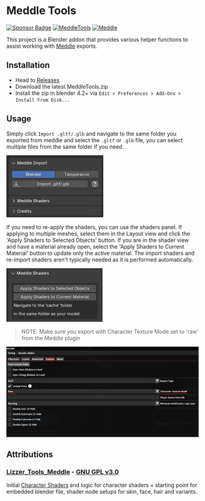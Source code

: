# Meddle Tools
<a href="https://ko-fi.com/ramen_au"><img alt="Sponsor Badge" src="https://img.shields.io/badge/Meddle-Sponsor-pink?style=flat"></a>
<a href="https://github.com/PassiveModding/MeddleTools/releases"><img alt="MeddleTools" src="https://img.shields.io/badge/dynamic/toml?url=https%3A%2F%2Fraw.githubusercontent.com%2FPassiveModding%2FMeddleTools%2Frefs%2Fheads%2Fmain%2FMeddleTools%2Fblender_manifest.toml&query=%24.version&label=MeddleTools"></a>
<a href="https://github.com/PassiveModding/Meddle/"><img alt="Meddle" src="https://img.shields.io/badge/dynamic/json?url=https%3A%2F%2Fraw.githubusercontent.com%2FPassiveModding%2FMeddle%2Frefs%2Fheads%2Fmain%2Frepo.json&query=%24.%5B0%5D.AssemblyVersion&label=Meddle"></a>

This project is a Blender addon that provides various helper functions to assist working with [Meddle](https://github.com/PassiveModding/Meddle) exports.

## Installation
- Head to [Releases](https://github.com/PassiveModding/MeddleTools/releases)
- Download the latest MeddleTools.zip
- Install the zip in blender 4.2+ via `Edit > Preferences > Add-Ons > Install From Disk...`

## Usage

Simply click `Import .gltf/.glb` and navigate to the same folder you exported from meddle and select the `.gltf` or `.glb` file, you can select multiple files from the same folder if you need.

![Usage](Assets/panel.png)

If you need to re-apply the shaders, you can use the shaders panel. If applying to multiple meshes, select them in the Layout view and click the 'Apply Shaders to Selected Objects' button. If you are in the shader view and have a material already open, select the 'Apply Shaders to Current Material' button to update only the active material. The import shaders and re-import shaders aren't typically needed as it is performed automatically.

![Shaders Panel](Assets/shaderspanel.png)

> NOTE: Make sure you export with Character Texture Mode set to 'raw' from the Meddle plugin

![Meddle Setup](Assets/raw-mode.png)

## Attributions
### [Lizzer_Tools_Meddle](https://github.com/SkulblakaDrotningu/Lizzer_Tools_Meddle) - [GNU GPL v3.0](https://github.com/SkulblakaDrotningu/Lizzer_Tools_Meddle/blob/main/LICENSE.txt)
Initial [Character Shaders](./MeddleTools/shaders.blend) and logic for character shaders + starting point for embedded blender file, shader node setups for skin, face, hair and variants.
